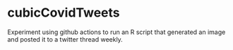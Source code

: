 # cubicCovidTweets

Experiment using github actions to run an R script that generated an image and posted it to a twitter thread weekly.
